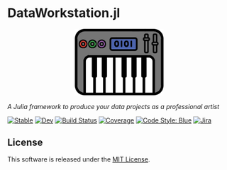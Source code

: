 # DataWorkstation.jl

<div align="center"><img src="docs/src/assets/logo.png" width="200"/></div>

*A Julia framework to produce your data projects as a professional artist*

[![Stable](https://img.shields.io/badge/docs-stable-blue.svg)](https://leferrad.github.io/DataWorkstation.jl/stable) 
[![Dev](https://img.shields.io/badge/docs-dev-blue.svg)](https://leferrad.github.io/DataWorkstation.jl/dev) 
[![Build Status](https://github.com/leferrad/DataWorkstation.jl/actions/workflows/CI.yml/badge.svg?branch=main)](https://github.com/leferrad/DataWorkstation.jl/actions/workflows/CI.yml?query=branch%3Amain) 
[![Coverage](https://codecov.io/gh/leferrad/DataWorkstation.jl/branch/main/graph/badge.svg)](https://codecov.io/gh/leferrad/DataWorkstation.jl) 
[![Code Style: Blue](https://img.shields.io/badge/code%20style-blue-4495d1.svg)](https://github.com/invenia/BlueStyle) 
[![Jira](https://badgen.net/badge/icon/jira?icon=jira&label)](https://leferrad.atlassian.net/browse/DWJL)

## License

This software is released under the [MIT License](LICENSE).